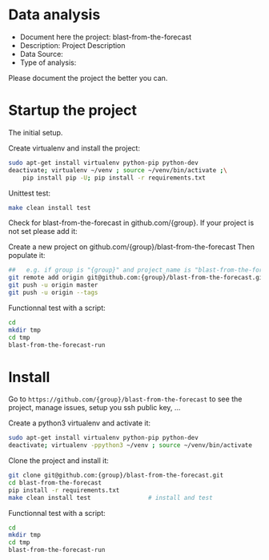 # Data analysis
- Document here the project: blast-from-the-forecast
- Description: Project Description
- Data Source:
- Type of analysis:

Please document the project the better you can.

# Startup the project

The initial setup.

Create virtualenv and install the project:
```bash
sudo apt-get install virtualenv python-pip python-dev
deactivate; virtualenv ~/venv ; source ~/venv/bin/activate ;\
    pip install pip -U; pip install -r requirements.txt
```

Unittest test:
```bash
make clean install test
```

Check for blast-from-the-forecast in github.com/{group}. If your project is not set please add it:

Create a new project on github.com/{group}/blast-from-the-forecast
Then populate it:

```bash
##   e.g. if group is "{group}" and project_name is "blast-from-the-forecast"
git remote add origin git@github.com:{group}/blast-from-the-forecast.git
git push -u origin master
git push -u origin --tags
```

Functionnal test with a script:

```bash
cd
mkdir tmp
cd tmp
blast-from-the-forecast-run
```

# Install

Go to `https://github.com/{group}/blast-from-the-forecast` to see the project, manage issues,
setup you ssh public key, ...

Create a python3 virtualenv and activate it:

```bash
sudo apt-get install virtualenv python-pip python-dev
deactivate; virtualenv -ppython3 ~/venv ; source ~/venv/bin/activate
```

Clone the project and install it:

```bash
git clone git@github.com:{group}/blast-from-the-forecast.git
cd blast-from-the-forecast
pip install -r requirements.txt
make clean install test                # install and test
```
Functionnal test with a script:

```bash
cd
mkdir tmp
cd tmp
blast-from-the-forecast-run
```
